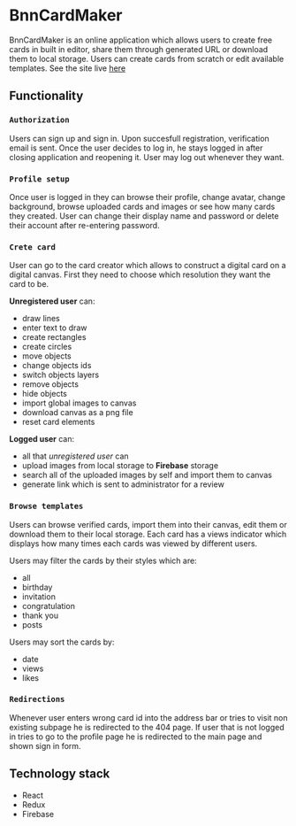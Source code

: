 # BnnCardMaker

BnnCardMaker is an online application which allows users to create free cards in built in editor, share them through generated URL or download them to local storage.
Users can create cards from scratch or edit available templates.
See the site live [here](https://bnncardmaker.netlify.app/)

## Functionality

### `Authorization`

Users can sign up and sign in. Upon succesfull registration, verification email is sent.
Once the user decides to log in, he stays logged in after closing application and reopening it. User may log out whenever they want.

### `Profile setup`

Once user is logged in they can browse their profile, change avatar, change background, browse uploaded cards and images or see how many cards they created.
User can change their display name and password or delete their account after re-entering password.

### `Crete card`

User can go to the card creator which allows to construct a digital card on a digital canvas.
First they need to choose which resolution they want the card to be.

**Unregistered user** can:

- draw lines
- enter text to draw
- create rectangles
- create circles
- move objects
- change objects ids
- switch objects layers
- remove objects
- hide objects
- import global images to canvas
- download canvas as a png file
- reset card elements

**Logged user** can:

- all that _unregistered user_ can
- upload images from local storage to **Firebase** storage
- search all of the uploaded images by self and import them to canvas
- generate link which is sent to administrator for a review

### `Browse templates`

Users can browse verified cards, import them into their canvas, edit them or download them to their local storage.
Each card has a views indicator which displays how many times each cards was viewed by different users.

Users may filter the cards by their styles which are:

- all
- birthday
- invitation
- congratulation
- thank you
- posts

Users may sort the cards by:

- date
- views
- likes

### `Redirections`

Whenever user enters wrong card id into the address bar or tries to visit non existing subpage he is redirected to the 404 page.
If user that is not logged in tries to go to the profile page he is redirected to the main page and shown sign in form.

## Technology stack

- React
- Redux
- Firebase
